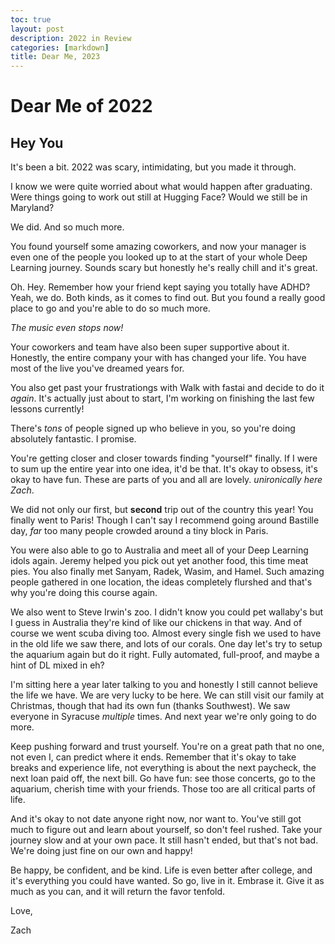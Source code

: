 ```yaml
---
toc: true
layout: post
description: 2022 in Review
categories: [markdown]
title: Dear Me, 2023
---
```


# Dear Me of 2022

## Hey You

It's been a bit. 2022 was scary, intimidating, but you made it through.

I know we were quite worried about what would happen after graduating. Were things going to work out still at Hugging Face? Would we still be in Maryland? 

We did. And so much more. 

You found yourself some amazing coworkers, and now your manager is even one of the people you looked up to at the start of your whole Deep Learning journey. Sounds scary but honestly he's really chill and it's great.

Oh. Hey. Remember how your friend kept saying you totally have ADHD? Yeah, we do. Both kinds, as it comes to find out. But you found a really good place to go and you're able to do so much more. 

*The music even stops now!*

Your coworkers and team have also been super supportive about it. Honestly, the entire company your with has changed your life. You have most of the live you've dreamed years for. 

You also get past your frustrationgs with Walk with fastai and decide to do it *again*. It's actually just about to start, I'm working on finishing the last few lessons currently!

There's *tons* of people signed up who believe in you, so you're doing absolutely fantastic. I promise. 

You're getting closer and closer towards finding "yourself" finally. If I were to sum up the entire year into one idea, it'd be that. It's okay to obsess, it's okay to have fun. These are parts of you and all are lovely. *unironically here Zach*. 

We did not only our first, but **second** trip out of the country this year! You finally went to Paris! Though I can't say I recommend going around Bastille day, *far* too many people crowded around a tiny block in Paris. 

You were also able to go to Australia and meet all of your Deep Learning idols again. Jeremy helped you pick out yet another food, this time meat pies. You also finally met Sanyam, Radek, Wasim, and Hamel. Such amazing people gathered in one location, the ideas completely flurshed and that's why you're doing this course again. 

We also went to Steve Irwin's zoo. I didn't know you could pet wallaby's but I guess in Australia they're kind of like our chickens in that way. And of course we went scuba diving too. Almost every single fish we used to have in the old life we saw there, and lots of our corals. One day let's try to setup the aquarium again but do it right. Fully automated, full-proof, and maybe a hint of DL mixed in eh?

I'm sitting here a year later talking to you and honestly I still cannot believe the life we have. We are very lucky to be here. We can still visit our family at Christmas, though that had its own fun (thanks Southwest). We saw everyone in Syracuse *multiple* times. And next year we're only going to do more.

Keep pushing forward and trust yourself. You're on a great path that no one, not even I, can predict where it ends. Remember that it's okay to take breaks and experience life, not everything is about the next paycheck, the next loan paid off, the next bill. Go have fun: see those concerts, go to the aquarium, cherish time with your friends. Those too are all critical parts of life.

And it's okay to not date anyone right now, nor want to. You've still got much to figure out and learn about yourself, so don't feel rushed. Take your journey slow and at your own pace. It still hasn't ended, but that's not bad. We're doing just fine on our own and happy!

Be happy, be confident, and be kind. Life is even better after college, and it's everything you could have wanted. So go, live in it. Embrase it. Give it as much as you can, and it will return the favor tenfold.

Love,

Zach